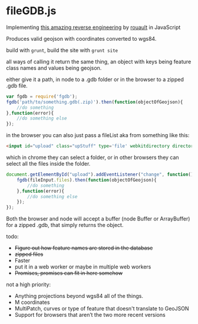 fileGDB.js
==========
Implementing [this amazing reverse engineering](https://github.com/rouault/dump_gdbtable/wiki/FGDB-Spec) by [rouault](https://github.com/rouault) in JavaScript

Produces valid geojson with coordinates converted to wgs84.

build with `grunt`, build the site with `grunt site`

all ways of calling it return the same thing, an object with keys being feature class names and values being geojson.

either give it a path, in node to a .gdb folder or in the browser to a zipped .gdb file.

```javascript
var fgdb = require('fgdb');
fgdb('path/to/something.gdb(.zip)').then(function(objectOfGeojson){
	//do something
},function(error){
	//do something else
});
```

in the browser you can also just pass a fileList aka from something like this:

```html
<input id="upload" class="upStuff" type='file' webkitdirectory directory multiple></input>
```

which in chrome they can select a folder, or in other browsers they can select all the files inside the folder.

```javascript
document.getElementById("upload").addEventListener("change", function() {
	fgdb(fileInput.files).then(function(objectOfGeojson){
		//do something
	},function(error){
		//do something else
	});
});
```

Both the browser and node will accept a buffer (node Buffer or ArrayBuffer) for a zipped .gdb, that simply returns the object.

todo:
- ~~Figure out how feature names are stored in the database~~
- ~~zipped files~~
- Faster
- put it in a web worker or maybe in multiple web workers
- ~~Promises, promises can fit in here somehow~~

not a high priority:
- Anything projections beyond wgs84 all of the things.
- M coordinates
- MultiPatch, curves or type of feature that doesn't translate to GeoJSON
- Support for browsers that aren’t the two more recent versions
